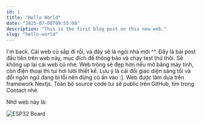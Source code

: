 ```yaml
---
id: 1
title: "Hello World"
date: "2025-07-08T09:55:00"
description: "This is the first blog post on this new web."
slug: "hello-world"
---
```


I'm back. Cái web cũ sắp đi rồi, và đây sẽ là ngôi nhà mới ^^. Đây là bài post đầu tiên trên web này, mục đích để thông báo và chạy test thử thôi. Sẽ không up lại cái web cũ nhé. Web trông sẽ đẹp hơn nếu mở bằng máy tính, còn điện thoại thì tui hơi lười thiết kế. Lưu ý là cái đổi giao diện sáng tối và đổi ngôn ngữ đang bị lỗi nên đừng có ấn vào :]. Web được làm dựa trên framework Nextjs. Toàn bộ source code tui sẽ public trên GitHub, tìm trong Contact nhé.

Nhớ web này là: 

![ESP32 Board](/blog-images/image_blog1.jpg)
